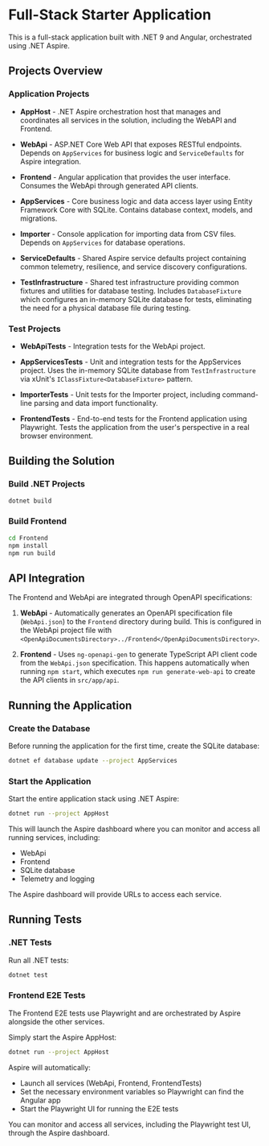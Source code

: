 # Full-Stack Starter Application

This is a full-stack application built with .NET 9 and Angular, orchestrated using .NET Aspire.

## Projects Overview

### Application Projects

- **AppHost** - .NET Aspire orchestration host that manages and coordinates all services in the solution, including the WebAPI and Frontend.

- **WebApi** - ASP.NET Core Web API that exposes RESTful endpoints. Depends on `AppServices` for business logic and `ServiceDefaults` for Aspire integration.

- **Frontend** - Angular application that provides the user interface. Consumes the WebApi through generated API clients.

- **AppServices** - Core business logic and data access layer using Entity Framework Core with SQLite. Contains database context, models, and migrations.

- **Importer** - Console application for importing data from CSV files. Depends on `AppServices` for database operations.

- **ServiceDefaults** - Shared Aspire service defaults project containing common telemetry, resilience, and service discovery configurations.

- **TestInfrastructure** - Shared test infrastructure providing common fixtures and utilities for database testing. Includes `DatabaseFixture` which configures an in-memory SQLite database for tests, eliminating the need for a physical database file during testing.

### Test Projects

- **WebApiTests** - Integration tests for the WebApi project.

- **AppServicesTests** - Unit and integration tests for the AppServices project. Uses the in-memory SQLite database from `TestInfrastructure` via xUnit's `IClassFixture<DatabaseFixture>` pattern.

- **ImporterTests** - Unit tests for the Importer project, including command-line parsing and data import functionality.

- **FrontendTests** - End-to-end tests for the Frontend application using Playwright. Tests the application from the user's perspective in a real browser environment.

## Building the Solution

### Build .NET Projects

```bash
dotnet build
```

### Build Frontend

```bash
cd Frontend
npm install
npm run build
```

## API Integration

The Frontend and WebApi are integrated through OpenAPI specifications:

1. **WebApi** - Automatically generates an OpenAPI specification file (`WebApi.json`) to the `Frontend` directory during build. This is configured in the WebApi project file with `<OpenApiDocumentsDirectory>../Frontend</OpenApiDocumentsDirectory>`.

2. **Frontend** - Uses `ng-openapi-gen` to generate TypeScript API client code from the `WebApi.json` specification. This happens automatically when running `npm start`, which executes `npm run generate-web-api` to create the API clients in `src/app/api`.

## Running the Application

### Create the Database

Before running the application for the first time, create the SQLite database:

```bash
dotnet ef database update --project AppServices
```

### Start the Application

Start the entire application stack using .NET Aspire:

```bash
dotnet run --project AppHost
```

This will launch the Aspire dashboard where you can monitor and access all running services, including:
- WebApi
- Frontend
- SQLite database
- Telemetry and logging

The Aspire dashboard will provide URLs to access each service.

## Running Tests

### .NET Tests

Run all .NET tests:

```bash
dotnet test
```

### Frontend E2E Tests

The Frontend E2E tests use Playwright and are orchestrated by Aspire alongside the other services.

Simply start the Aspire AppHost:

```bash
dotnet run --project AppHost
```

Aspire will automatically:
- Launch all services (WebApi, Frontend, FrontendTests)
- Set the necessary environment variables so Playwright can find the Angular app
- Start the Playwright UI for running the E2E tests

You can monitor and access all services, including the Playwright test UI, through the Aspire dashboard.
